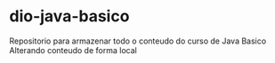 # dio-java-basico
Repositorio para armazenar todo o conteudo do curso de Java Basico
Alterando conteudo de forma local

